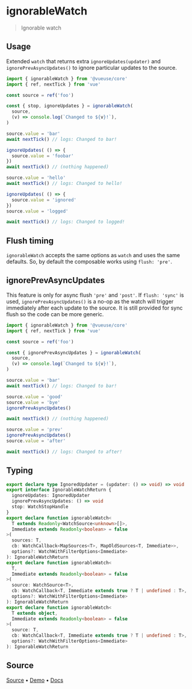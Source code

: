 <!--DEMO_STARTS-->
<script setup>
import Demo from './demo.vue'
</script>
<DemoContainer><Demo/></DemoContainer>
<!--DEMO_ENDS-->

<!--HEAD_STARTS--><!--HEAD_ENDS-->


# ignorableWatch

> Ignorable watch

## Usage

Extended `watch` that returns extra `ignoreUpdates(updater)` and `ignorePrevAsyncUpdates()` to ignore particular updates to the source.

```ts
import { ignorableWatch } from '@vueuse/core'
import { ref, nextTick } from 'vue'

const source = ref('foo')

const { stop, ignoreUpdates } = ignorableWatch(
  source,
  (v) => console.log(`Changed to ${v}!`),
)

source.value = 'bar'
await nextTick() // logs: Changed to bar!

ignoreUpdates( () => {
  source.value = 'foobar'
})
await nextTick() // (nothing happened)

source.value = 'hello'
await nextTick() // logs: Changed to hello!

ignoreUpdates( () => {
  source.value = 'ignored'
})
source.value = 'logged'

await nextTick() // logs: Changed to logged!
```

## Flush timing

`ignorableWatch` accepts the same options as `watch` and uses the same defaults. 
So, by default the composable works using `flush: 'pre'`. 

## ignorePrevAsyncUpdates

This feature is only for async flush `'pre'` and `'post'`. If `flush: 'sync'` is used, `ignorePrevAsyncUpdates()` is a no-op as the watch will trigger immediately after each update to the source. It is still provided for sync flush so the code can be more generic.

```ts
import { ignorableWatch } from '@vueuse/core'
import { ref, nextTick } from 'vue'

const source = ref('foo')

const { ignorePrevAsyncUpdates } = ignorableWatch(
  source,
  (v) => console.log(`Changed to ${v}!`),
)

source.value = 'bar'
await nextTick() // logs: Changed to bar!

source.value = 'good'
source.value = 'bye'
ignorePrevAsyncUpdates()

await nextTick() // (nothing happened)

source.value = 'prev'
ignorePrevAsyncUpdates()
source.value = 'after'

await nextTick() // logs: Changed to after!
```


<!--FOOTER_STARTS-->
## Typing

```typescript
export declare type IgnoredUpdater = (updater: () => void) => void
export interface IgnorableWatchReturn {
  ignoreUpdates: IgnoredUpdater
  ignorePrevAsyncUpdates: () => void
  stop: WatchStopHandle
}
export declare function ignorableWatch<
  T extends Readonly<WatchSource<unknown>[]>,
  Immediate extends Readonly<boolean> = false
>(
  sources: T,
  cb: WatchCallback<MapSources<T>, MapOldSources<T, Immediate>>,
  options?: WatchWithFilterOptions<Immediate>
): IgnorableWatchReturn
export declare function ignorableWatch<
  T,
  Immediate extends Readonly<boolean> = false
>(
  source: WatchSource<T>,
  cb: WatchCallback<T, Immediate extends true ? T | undefined : T>,
  options?: WatchWithFilterOptions<Immediate>
): IgnorableWatchReturn
export declare function ignorableWatch<
  T extends object,
  Immediate extends Readonly<boolean> = false
>(
  source: T,
  cb: WatchCallback<T, Immediate extends true ? T | undefined : T>,
  options?: WatchWithFilterOptions<Immediate>
): IgnorableWatchReturn
```

## Source

[Source](https://github.com/antfu/vueuse/blob/master/packages/shared/ignorableWatch/index.ts) • [Demo](https://github.com/antfu/vueuse/blob/master/packages/shared/ignorableWatch/demo.vue) • [Docs](https://github.com/antfu/vueuse/blob/master/packages/shared/ignorableWatch/index.md)


<!--FOOTER_ENDS-->